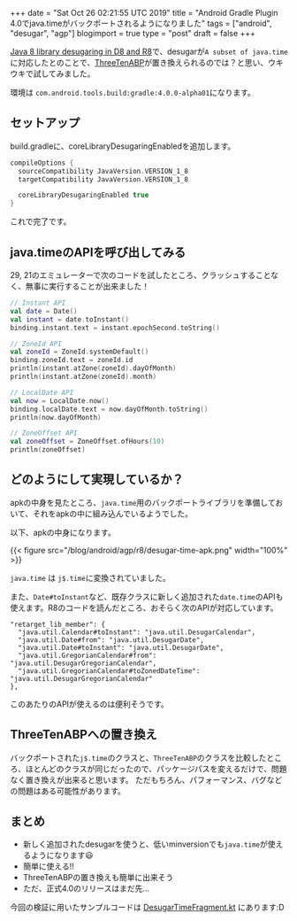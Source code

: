 +++
date = "Sat Oct 26 02:21:55 UTC 2019"
title = "Android Gradle Plugin 4.0でjava.timeがバックポートされるようになりました"
tags = ["android", "desugar", "agp"]
blogimport = true
type = "post"
draft = false
+++

[Java 8 library desugaring in D8 and R8](https://developer.android.com/studio/preview/features#j8-desugar)で、desugarが`A subset of java.time`に対応したとのことで、[ThreeTenABP](https://github.com/JakeWharton/ThreeTenABP)が置き換えられるのでは？と思い、ウキウキで試してみました。

環境は `com.android.tools.build:gradle:4.0.0-alpha01`になります。

## セットアップ

build.gradleに、coreLibraryDesugaringEnabledを追加します。

```groovy
compileOptions {
  sourceCompatibility JavaVersion.VERSION_1_8
  targetCompatibility JavaVersion.VERSION_1_8

  coreLibraryDesugaringEnabled true
}
```

これで完了です。

## java.timeのAPIを呼び出してみる

29, 21のエミュレーターで次のコードを試したところ、クラッシュすることなく、無事に実行することが出来ました！

```kotlin
// Instant API
val date = Date()
val instant = date.toInstant()
binding.instant.text = instant.epochSecond.toString()

// ZoneId API
val zoneId = ZoneId.systemDefault()
binding.zoneId.text = zoneId.id
println(instant.atZone(zoneId).dayOfMonth)
println(instant.atZone(zoneId).month)

// LocalDate API
val now = LocalDate.now()
binding.localDate.text = now.dayOfMonth.toString()
println(now.dayOfMonth)

// ZoneOffset API
val zoneOffset = ZoneOffset.ofHours(10)
println(zoneOffset)
```

## どのようにして実現しているか？

apkの中身を見たところ、`java.time`用のバックポートライブラリを準備しておいて、それをapkの中に組み込んでいるようでした。

以下、apkの中身になります。

{{< figure src="/blog/android/agp/r8/desugar-time-apk.png" width="100%" >}}

`java.time` は `j$.time`に変換されていました。

また、`Date#toInstant`など、既存クラスに新しく追加された`date.time`のAPIも使えます。R8のコードを読んだところ、おそらく次のAPIが対応しています。

```
"retarget_lib_member": {
  "java.util.Calendar#toInstant": "java.util.DesugarCalendar",
  "java.util.Date#from": "java.util.DesugarDate",
  "java.util.Date#toInstant": "java.util.DesugarDate",
  "java.util.GregorianCalendar#from": "java.util.DesugarGregorianCalendar",
  "java.util.GregorianCalendar#toZonedDateTime": "java.util.DesugarGregorianCalendar"
},
```

このあたりのAPIが使えるのは便利そうです。

## ThreeTenABPへの置き換え

バックポートされた`j$.time`のクラスと、`ThreeTenABP`のクラスを比較したところ、ほとんどのクラスが同じだったので、パッケージパスを変えるだけで、問題なく置き換えが出来ると思います。
ただもちろん、パフォーマンス、バグなどの問題はある可能性があります。

## まとめ

- 新しく追加されたdesugarを使うと、低いminversionでも`java.time`が使えるようになります😃
- 簡単に使える!!
- ThreeTenABPの置き換えも簡単に出来そう
- ただ、正式4.0のリリースはまだ先...

今回の検証に用いたサンプルコードは [DesugarTimeFragment.kt](https://github.com/satoshun-android-example/AndroidStudioFeature/blob/master/app/src/main/java/com/github/satoshun/example/desugartime/DesugarTimeFragment.kt) にあります:D
